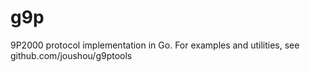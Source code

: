 # g9p

9P2000 protocol implementation in Go. For examples and utilities, see github.com/joushou/g9ptools

